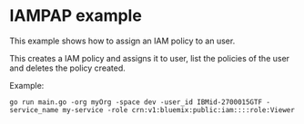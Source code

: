# IAMPAP example

This example shows how to assign an IAM policy to an user.

This creates a IAM policy and assigns it to user, list the policies of the user and deletes the policy created.

Example:

```go run main.go -org myOrg -space dev -user_id IBMid-2700015GTF -service_name my-service -role crn:v1:bluemix:public:iam::::role:Viewer```